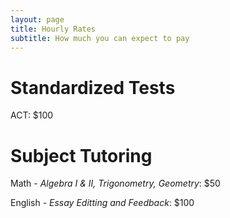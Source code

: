 ```yaml
---
layout: page
title: Hourly Rates
subtitle: How much you can expect to pay
---
```

# Standardized Tests 
ACT: $100
 
# Subject Tutoring
Math - _Algebra I & II, Trigonometry, Geometry_: $50
 
English - _Essay Editting and Feedback_: $100
 


